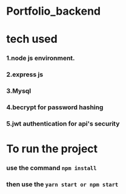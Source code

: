 # Portfolio_backend

# tech used 
### 1.node js environment.
### 2.express js
### 3.Mysql
### 4.becrypt for password hashing
### 5.jwt authentication for api's security

# To run the project 


### use the command  `npm install`
### then use the `yarn start or npm start`
